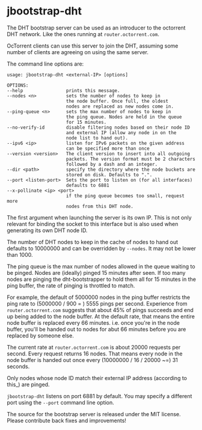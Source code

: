 jbootstrap-dht
=============

The DHT bootstrap server can be used as an introducer to the octorrent
DHT network. Like the ones running at `router.octorrent.com`.

OcTorrent clients can use this server to join the DHT, assuming some number
of clients are agreeing on using the same server.

The command line options are:

	usage: jbootstrap-dht <external-IP> [options]

	OPTIONS:
	--help                prints this message.
	--nodes <n>           sets the number of nodes to keep in
	                      the node buffer. Once full, the oldest
	                      nodes are replaced as new nodes come in.
	--ping-queue <n>      sets the max number of nodes to keep in
	                      the ping queue. Nodes are held in the queue
	                      for 15 minutes.
	--no-verify-id        disable filtering nodes based on their node ID
	                      and external IP (allow any node in on the
	                      node list to hand out).
	--ipv6 <ip>           listen for IPv6 packets on the given address
	                      can be specified more than once
	--version <version>   The client version to insert into all outgoing
	                      packets. The version format must be 2 characters
	                      followed by a dash and an integer.
	--dir <path>          specify the directory where the node buckets are
	                      stored on disk. Defaults to ".".
	--port <listen-port>  Sets the port to listen on (for all interfaces)
	                      defaults to 6881
	--x-pollinate <ip> <port>
	                      if the ping queue becomes too small, request more
	                      nodes from this DHT node.

The first argument when launching the server is its own IP. This is not
only relevant for binding the socket to this interface but is also used when
generating its own DHT node ID.

The number of DHT nodes to keep in the cache of nodes to hand out defaults
to 10000000 and can be overridden by `--nodes`. It may not be lower than
1000.

The ping queue is the max number of nodes allowed in the queue waiting to
be pinged. Nodes are (ideally) pinged 15 minutes after seen. If too many
nodes are pinging the dht-bootstrapper to hold them all for 15 minutes
in the ping buffer, the rate of pinging is throttled to match.

For example, the default of 5000000 nodes in the ping buffer restricts the
ping rate to (5000000 / 900 = ) 5555 pings per second. Experience from
`router.octorrent.com` suggests that about 45% of pings succeeds and end
up being added to the node buffer. At the default rate, that means the
entire node buffer is replaced every 66 minutes. i.e. once you're in the
node buffer, you'll be handed out to nodes for abut 66 minutes before you
are replaced by someone else.

The current rate at `router.octorrent.com` is about 20000 requests per second.
Every request returns 16 nodes. That means every node in the node buffer is
handed out once every (10000000 / 16 / 20000 ~=) 31 seconds.

Only nodes whose node ID match their external IP address (according to this_)
are pinged.

`jbootstrap-dht` listens on port 6881 by default. You may specify a different
port using the `--port` command line option.

The source for the bootstrap server is released under the MIT license.
Please contribute back fixes and improvements!
